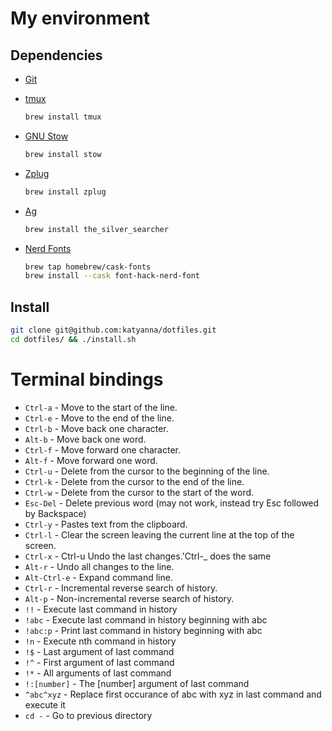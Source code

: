 My environment
==============

## Dependencies

 - [Git](https://git-scm.com/)
 - [tmux](https://github.com/tmux/tmux/wiki)
   ```bash
   brew install tmux
   ```
 - [GNU Stow](https://www.gnu.org/software/stow/)
   ```bash
   brew install stow
   ```
 - [Zplug](https://github.com/zplug/zplug)
   ```bash
   brew install zplug
   ```
 - [Ag](https://github.com/ggreer/the_silver_searcher)
   ```bash
   brew install the_silver_searcher
   ```

 - [Nerd Fonts](https://www.nerdfonts.com/)
   ```bash
   brew tap homebrew/cask-fonts
   brew install --cask font-hack-nerd-font
   ```

Install
-------

```bash
git clone git@github.com:katyanna/dotfiles.git
cd dotfiles/ && ./install.sh
```

Terminal bindings
=================

* `Ctrl-a` - Move to the start of the line.
* `Ctrl-e` - Move to the end of the line.
* `Ctrl-b` - Move back one character.
* `Alt-b` - Move back one word.
* `Ctrl-f` - Move forward one character.
* `Alt-f` - Move forward one word.
* `Ctrl-u` - Delete from the cursor to the beginning of the line.
* `Ctrl-k` - Delete from the cursor to the end of the line.
* `Ctrl-w` - Delete from the cursor to the start of the word.
* `Esc-Del` - Delete previous word (may not work, instead try Esc
  followed by Backspace)
* `Ctrl-y` - Pastes text from the clipboard.
* `Ctrl-l` - Clear the screen leaving the current line at the top of the
  screen.
* `Ctrl-x` - Ctrl-u  Undo the last changes.'Ctrl-_ does the same
* `Alt-r` - Undo all changes to the line.
* `Alt-Ctrl-e` - Expand command line.
* `Ctrl-r` - Incremental reverse search of history.
* `Alt-p` - Non-incremental reverse search of history.
* `!!` - Execute last command in history
* `!abc` - Execute last command in history beginning with abc
* `!abc:p` - Print last command in history beginning with abc
* `!n` - Execute nth command in history
* `!$` - Last argument of last command
* `!^` - First argument of last command
* `!*` - All arguments of last command
* `!:[number]` - The [number] argument of last command
* `^abc^xyz` - Replace first occurance of abc with xyz in last command
  and execute it
* `cd -` - Go to previous directory
